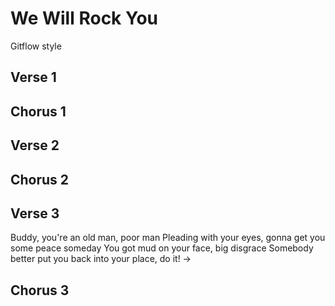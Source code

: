 # We Will Rock You
Gitflow style

## Verse 1

## Chorus 1

## Verse 2

## Chorus 2

## Verse 3

Buddy, you're an old man, poor man
Pleading with your eyes, gonna get you some peace someday
You got mud on your face, big disgrace
Somebody better put you back into your place, do it!
->

## Chorus 3
